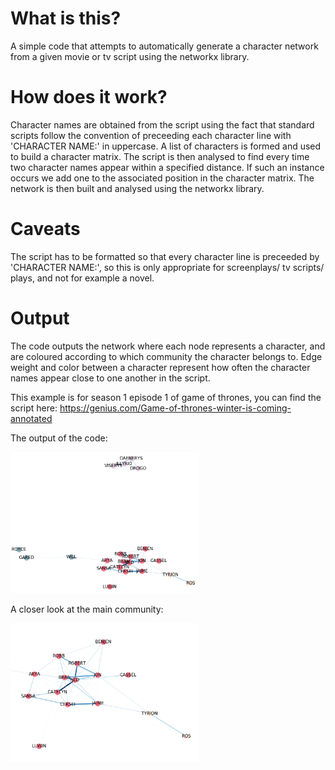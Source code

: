 # What is this?
A simple code that attempts to automatically generate a character network from a given movie or tv script using the networkx library.

# How does it work?
Character names are obtained from the script using the fact that standard scripts follow the convention of preceeding each character line with 'CHARACTER NAME:' in uppercase.
A list of characters is formed and used to build a character matrix.
The script is then analysed to find every time two character names appear within a specified distance. If such an instance occurs we add one to the associated position in the character matrix.
The network is then built and analysed using the networkx library.

# Caveats
The script has to be formatted so that every character line is preceeded by 'CHARACTER NAME:', so this is only appropriate for 
screenplays/ tv scripts/ plays, and not for example a novel.
# Output
The code outputs the network where each node represents a character, and are coloured according to which community the character belongs to. Edge weight and color between a character represent how often the character names appear close to one another in the script.

This example is for season 1 episode 1 of game of thrones, you can find the script here: https://genius.com/Game-of-thrones-winter-is-coming-annotated

The output of the code:

<img src="https://github.com/scottgilmartin/Auto_Network/blob/master/images/1.png" alt="alt text" width="60%" height="50%">

A closer look at the main community:

<img src="https://github.com/scottgilmartin/Auto_Network/blob/master/images/2.png" alt="alt text" width="60%" height="50%">

